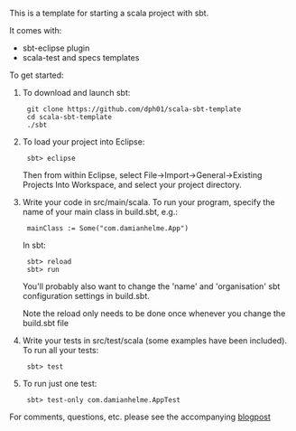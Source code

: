 This is a template for starting a scala project with sbt.

It comes with:

* sbt-eclipse plugin
* scala-test and specs templates

To get started:

1. To download and launch sbt: 

        git clone https://github.com/dph01/scala-sbt-template
        cd scala-sbt-template
        ./sbt 

3. To load your project into Eclipse:

        sbt> eclipse
        
   Then from within Eclipse, select File->Import->General->Existing Projects Into Workspace, and select your project directory.
   
2. Write your code in src/main/scala. To run your program, specify the name of your main class in build.sbt, e.g.:

        mainClass := Some("com.damianhelme.App")

   In sbt:
   
        sbt> reload
        sbt> run        
        
   You'll probably also want to change the 'name' and 'organisation' sbt configuration settings in build.sbt.
   
   Note the reload only needs to be done once whenever you change the build.sbt file

3. Write your tests in src/test/scala (some examples have been included). To run all your tests:

        sbt> test
        
4. To run just one test:

        sbt> test-only com.damianhelme.AppTest
        
For comments, questions, etc. please see the accompanying [blogpost](http://http://tech.damianhelme.com/scala-sbt-template)


